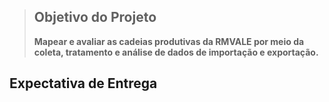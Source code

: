 
> ## Objetivo do Projeto
>**Mapear e avaliar as cadeias produtivas da RMVALE por meio da coleta, tratamento e análise de dados de importação e exportação.**

## Expectativa de Entrega

